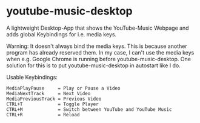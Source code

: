 # youtube-music-desktop
A lightweight Desktop-App that shows the YouTube-Music Webpage and adds global Keybindings for i.e. media keys. 

Warning: It doesn't always bind the media keys. This is because another program has already reserved them. In my case, I can't use the media keys when e.g. Google Chrome is running before youtube-music-desktop. One solution for this is to put youtube-music-desktop in autostart like I do. 

Usable Keybindings:

    MediaPlayPause     = Play or Pause a Video
    MediaNextTrack     = Next Video
    MediaPreviousTrack = Previous Video
    CTRL+T             = Toggle Player
    CTRL+M             = Switch between YouTube and YouTube Music
    CTRL+R             = Reload
        